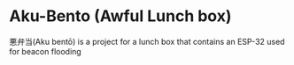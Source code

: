 # Aku-Bento (Awful Lunch box)
悪弁当(Aku bentō) is a project for a lunch box that contains an ESP-32 used for beacon flooding
